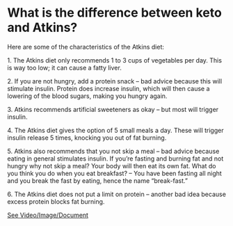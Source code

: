 # What is the difference between keto and Atkins?

Here are some of the characteristics of the Atkins diet:

1\. The Atkins diet only recommends 1 to 3 cups of vegetables per day. This is way too low; it can cause a fatty liver.

2\. If you are not hungry, add a protein snack – bad advice because this will stimulate insulin. Protein does increase insulin, which will then cause a lowering of the blood sugars, making you hungry again.

3\. Atkins recommends artificial sweeteners as okay – but most will trigger insulin.

4\. The Atkins diet gives the option of 5 small meals a day. These will trigger insulin release 5 times, knocking you out of fat burning.

5\. Atkins also recommends that you not skip a meal – bad advice because eating in general stimulates insulin. If you’re fasting and burning fat and not hungry why not skip a meal? Your body will then eat its own fat. What do you think you do when you eat breakfast? – You have been fasting all night and you break the fast by eating, hence the name “break-fast.”

6\. The Atkins diet does not put a limit on protein – another bad idea because excess protein blocks fat burning.

 [See Video/Image/Document](https://hls-player.drberg.com/asset?path=migrated-assets/low-carb-diet-vs-keto-diet-the-difference-explained-by-drberg)